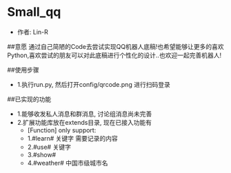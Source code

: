 # Small_qq
* 作者: Lin-R

##意愿
通过自己简陋的Code去尝试实现QQ机器人底稿!也希望能够让更多的喜欢Python,喜欢尝试的朋友可以对此底稿进行个性化的设计..也欢迎一起完善机器人! 

##使用步骤
* 1.执行run.py, 然后打开config/qrcode.png 进行扫码登录

##已实现的功能
* 1.能够收发私人消息和群消息, 讨论组消息尚未完善
* 2.扩展功能库放在extends目录, 现在已接入功能有
  * [Function] only support:
  * 1.#learn# 关键字 需要记录的内容
  * 2.#use# 关键字
  * 3.#show# 
  * 4.#weather# 中国市级城市名




